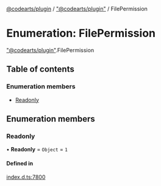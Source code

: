 [@codearts/plugin](../README.md) / ["@codearts/plugin"](../modules/_codearts_plugin_.md) / FilePermission

# Enumeration: FilePermission

["@codearts/plugin"](../modules/_codearts_plugin_.md).FilePermission

## Table of contents

### Enumeration members

- [Readonly](codearts_plugin_.FilePermission.md#readonly)

## Enumeration members

### Readonly

• **Readonly** = `Object` = `1`

#### Defined in

[index.d.ts:7800](https://github.com/huaweicloud/cloudide-plugin-api/blob/d4de966/index.d.ts#L7800)
